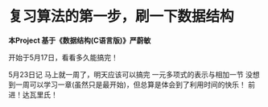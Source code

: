 # 复习算法的第一步，刷一下数据结构
**本Project 基于《数据结构(C语言版)》严蔚敏**

开始于5月17日，看看多久能搞完！

5月23日记
马上就一周了，明天应该可以搞完 一元多项式的表示与相加一节
没想到一周可以学习一章(虽然只是最开始)，但总算是体会到了利用时间的快乐！
前进！达瓦里氏！